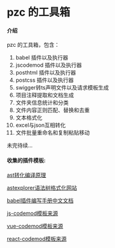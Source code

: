 # pzc 的工具箱

#### 介绍

pzc 的工具箱，包含：

1. babel 插件以及执行器
2. jscodemod 插件以及执行器
3. posthtml 插件以及执行器
4. postcss 插件以及执行器
5. swigger转ts声明文件以及请求模板生成
6. 项目注释提取和文档生成
7. 文件夹信息统计和分类
8. 文件内容正则匹配、替换和去重
9. 文本格式化
10. excel与json互相转化
11. 文件批量重命名和复制粘贴移动

未完待续...

#### 收集的插件模板:

[ast转化编译原理](https://github.com/jamiebuilds/the-super-tiny-compiler.git)

[astexplorer语法树格式化网站](https://astexplorer.net/)

[babel插件编写手册中文文档](https://github.com/jamiebuilds/babel-handbook/blob/master/translations/zh-Hans/plugin-handbook)

[js-codemod模板来源](https://github.com/cpojer/js-codemod.git)

[vue-codemod模板来源](https://github.com/vuejs/vue-codemod.git)

[react-codemod模板来源](https://github.com/reactjs/react-codemod.git)


